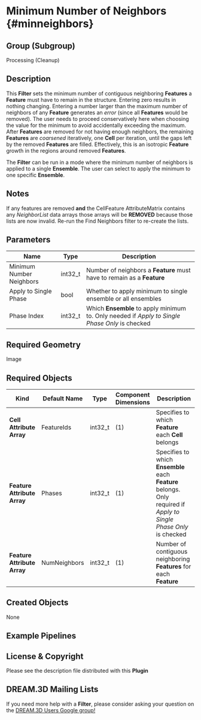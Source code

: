 Minimum Number of Neighbors {#minneighbors}
=============

## Group (Subgroup) ##

Processing (Cleanup)

## Description ##

This **Filter** sets the minimum number of contiguous neighboring **Features** a **Feature** must have to remain in the structure. Entering zero results in nothing changing.  Entering a number larger than the maximum number of neighbors of any **Feature** generates an _error_ (since all **Features** would be removed). The user needs to proceed conservatively here when choosing the value for the minimum to avoid accidentally exceeding the maximum. After **Features** are removed for not having enough neighbors, the remaining **Features** are _coarsened_ iteratively, one **Cell** per iteration, until the gaps left by the removed **Features** are filled.  Effectively, this is an isotropic **Feature** growth in the regions around removed **Features**.

The **Filter** can be run in a mode where the minimum number of neighbors is applied to a single **Ensemble**.  The user can select to apply the minimum to one specific **Ensemble**.

## Notes ##

If any features are removed **and** the CellFeature AttributeMatrix contains any _NeighborList_ data arrays those arrays will be **REMOVED** because those lists are now invalid. Re-run the Find Neighbors filter to re-create the lists.

## Parameters ##

| Name | Type | Description |
|------|------|-------------|
| Minimum Number Neighbors | int32_t | Number of neighbors a **Feature** must have to remain as a **Feature** |
| Apply to Single Phase | bool | Whether to apply minimum to single ensemble or all ensembles |
| Phase Index | int32_t | Which **Ensemble** to apply minimum to. Only needed if _Apply to Single Phase Only_ is checked |

## Required Geometry ##

Image 

## Required Objects ##

| Kind | Default Name | Type | Component Dimensions | Description |
|------|--------------|------|----------------------|-------------|
| **Cell Attribute Array** | FeatureIds | int32_t | (1) | Specifies to which **Feature** each **Cell** belongs |
| **Feature Attribute Array** | Phases | int32_t | (1) | Specifies to which **Ensemble** each **Feature** belongs. Only required if _Apply to Single Phase Only_ is checked  |
| **Feature Attribute Array** | NumNeighbors | int32_t | (1) | Number of contiguous neighboring **Features** for each **Feature** |

## Created Objects ##

None

## Example Pipelines ##



## License & Copyright ##

Please see the description file distributed with this **Plugin**

## DREAM.3D Mailing Lists ##

If you need more help with a **Filter**, please consider asking your question on the [DREAM.3D Users Google group!](https://groups.google.com/forum/?hl=en#!forum/dream3d-users)


